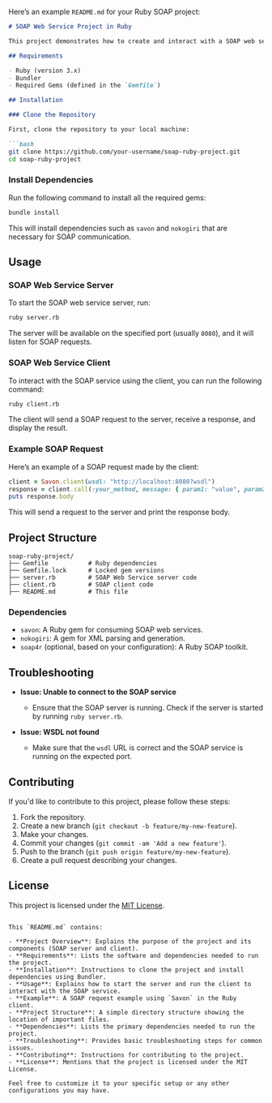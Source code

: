 Here’s an example `README.md` for your Ruby SOAP project:

```markdown
# SOAP Web Service Project in Ruby

This project demonstrates how to create and interact with a SOAP web service using Ruby. It includes both the server (SOAP service) and client (SOAP consumer) components, which communicate over SOAP-based web services.

## Requirements

- Ruby (version 3.x)
- Bundler
- Required Gems (defined in the `Gemfile`)

## Installation

### Clone the Repository

First, clone the repository to your local machine:

```bash
git clone https://github.com/your-username/soap-ruby-project.git
cd soap-ruby-project
```

### Install Dependencies

Run the following command to install all the required gems:

```bash
bundle install
```

This will install dependencies such as `savon` and `nokogiri` that are necessary for SOAP communication.

## Usage

### SOAP Web Service Server

To start the SOAP web service server, run:

```bash
ruby server.rb
```

The server will be available on the specified port (usually `8080`), and it will listen for SOAP requests.

### SOAP Web Service Client

To interact with the SOAP service using the client, you can run the following command:

```bash
ruby client.rb
```

The client will send a SOAP request to the server, receive a response, and display the result.

### Example SOAP Request

Here’s an example of a SOAP request made by the client:

```ruby
client = Savon.client(wsdl: "http://localhost:8080?wsdl")
response = client.call(:your_method, message: { param1: "value", param2: "value" })
puts response.body
```

This will send a request to the server and print the response body.

## Project Structure

```
soap-ruby-project/
├── Gemfile           # Ruby dependencies
├── Gemfile.lock      # Locked gem versions
├── server.rb         # SOAP Web Service server code
├── client.rb         # SOAP client code
├── README.md         # This file
```

### Dependencies

- `savon`: A Ruby gem for consuming SOAP web services.
- `nokogiri`: A gem for XML parsing and generation.
- `soap4r` (optional, based on your configuration): A Ruby SOAP toolkit.

## Troubleshooting

- **Issue: Unable to connect to the SOAP service**
    - Ensure that the SOAP server is running. Check if the server is started by running `ruby server.rb`.
  
- **Issue: WSDL not found**
    - Make sure that the `wsdl` URL is correct and the SOAP service is running on the expected port.

## Contributing

If you'd like to contribute to this project, please follow these steps:

1. Fork the repository.
2. Create a new branch (`git checkout -b feature/my-new-feature`).
3. Make your changes.
4. Commit your changes (`git commit -am 'Add a new feature'`).
5. Push to the branch (`git push origin feature/my-new-feature`).
6. Create a pull request describing your changes.

## License

This project is licensed under the [MIT License](LICENSE).
```

This `README.md` contains:

- **Project Overview**: Explains the purpose of the project and its components (SOAP server and client).
- **Requirements**: Lists the software and dependencies needed to run the project.
- **Installation**: Instructions to clone the project and install dependencies using Bundler.
- **Usage**: Explains how to start the server and run the client to interact with the SOAP service.
- **Example**: A SOAP request example using `Savon` in the Ruby client.
- **Project Structure**: A simple directory structure showing the location of important files.
- **Dependencies**: Lists the primary dependencies needed to run the project.
- **Troubleshooting**: Provides basic troubleshooting steps for common issues.
- **Contributing**: Instructions for contributing to the project.
- **License**: Mentions that the project is licensed under the MIT License.

Feel free to customize it to your specific setup or any other configurations you may have.
